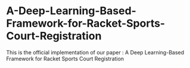 # A-Deep-Learning-Based-Framework-for-Racket-Sports-Court-Registration
This is the official implementation of our paper : A Deep Learning-Based Framework for Racket Sports Court Registration
